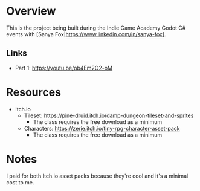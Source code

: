 # Overview

This is the project being built during the Indie Game Academy Godot C# events with [Sanya Fox|https://www.linkedin.com/in/sanya-fox].

## Links
* Part 1: https://youtu.be/ob4Em2O2-oM

# Resources
* Itch.io
  * Tileset: https://pine-druid.itch.io/damp-dungeon-tileset-and-sprites
    * The class requires the free download as a minimum
  * Characters: https://zerie.itch.io/tiny-rpg-character-asset-pack
    * The class requires the free download as a minimum

# Notes
I paid for both Itch.io asset packs because they're cool and it's a minimal cost to me.
